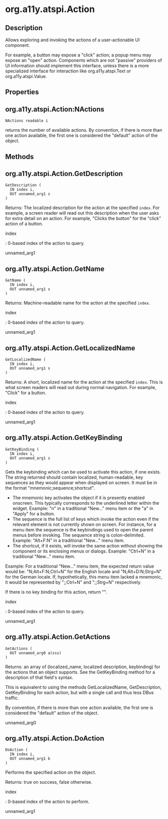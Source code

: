 # org.a11y.atspi.Action

## Description

Allows exploring and invoking the actions of a user-actionable UI
component.

For example, a button may expose a \"click\" action; a popup menu may
expose an \"open\" action. Components which are not \"passive\"
providers of UI information should implement this interface, unless
there is a more specialized interface for interaction like
org.a11y.atspi.Text or org.a11y.atspi.Value.

## Properties

## org.a11y.atspi.Action:NActions



    NActions readable i



returns the number of available actions. By convention, if there is more
than one action available, the first one is considered the \"default\"
action of the object.

## Methods 

## org.a11y.atspi.Action.GetDescription 



    GetDescription (
      IN index i,
      OUT unnamed_arg1 s
    )



Returns: The localized description for the action at the specified
`index`. For example, a screen reader will read out this description
when the user asks for extra detail on an action. For example, \"Clicks
the button\" for the \"click\" action of a button.

index

:   0-based index of the action to query.

unnamed_arg1

## org.a11y.atspi.Action.GetName 



    GetName (
      IN index i,
      OUT unnamed_arg1 s
    )



Returns: Machine-readable name for the action at the specified `index`.

index

:   0-based index of the action to query.

unnamed_arg1

## org.a11y.atspi.Action.GetLocalizedName 



    GetLocalizedName (
      IN index i,
      OUT unnamed_arg1 s
    )



Returns: A short, localized name for the action at the specified
`index`. This is what screen readers will read out during normal
navigation. For example, \"Click\" for a button.

index

:   0-based index of the action to query.

unnamed_arg1

## org.a11y.atspi.Action.GetKeyBinding 



    GetKeyBinding (
      IN index i,
      OUT unnamed_arg1 s
    )



Gets the keybinding which can be used to activate this action, if one
exists. The string returned should contain localized, human-readable,
key sequences as they would appear when displayed on screen. It must be
in the format \"mnemonic;sequence;shortcut\".

-   The mnemonic key activates the object if it is presently enabled
    onscreen. This typically corresponds to the underlined letter within
    the widget. Example: \"n\" in a traditional \"New\...\" menu item or
    the \"a\" in \"Apply\" for a button.
-   The sequence is the full list of keys which invoke the action even
    if the relevant element is not currently shown on screen. For
    instance, for a menu item the sequence is the keybindings used to
    open the parent menus before invoking. The sequence string is
    colon-delimited. Example: \"Alt+F:N\" in a traditional \"New\...\"
    menu item.
-   The shortcut, if it exists, will invoke the same action without
    showing the component or its enclosing menus or dialogs. Example:
    \"Ctrl+N\" in a traditional \"New\...\" menu item.

Example: For a traditional \"New\...\" menu item, the expected return
value would be: \"N;Alt+F:N;Ctrl+N\" for the English locale and
\"N;Alt+D:N;Strg+N\" for the German locale. If, hypothetically, this
menu item lacked a mnemonic, it would be represented by \";;Ctrl+N\" and
\";;Strg+N\" respectively.

If there is no key binding for this action, return \"\".

index

:   0-based index of the action to query.

unnamed_arg1

## org.a11y.atspi.Action.GetActions 



    GetActions (
      OUT unnamed_arg0 a(sss)
    )



Returns: an array of (localized_name, localized description, keybinding)
for the actions that an object supports. See the GetKeyBinding method
for a description of that field\'s syntax.

This is equivalent to using the methods GetLocalizedName,
GetDescription, GetKeyBinding for each action, but with a single call
and thus less DBus traffic.

By convention, if there is more than one action available, the first one
is considered the \"default\" action of the object.

unnamed_arg0

## org.a11y.atspi.Action.DoAction 



    DoAction (
      IN index i,
      OUT unnamed_arg1 b
    )



Performs the specified action on the object.

Returns: true on success, false otherwise.

index

:   0-based index of the action to perform.

unnamed_arg1
